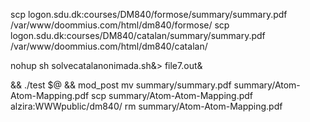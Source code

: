 scp logon.sdu.dk:courses/DM840/formose/summary/summary.pdf /var/www/doommius.com/html/dm840/formose/
scp logon.sdu.dk:courses/DM840/catalan/summary/summary.pdf /var/www/doommius.com/html/dm840/catalan/



nohup sh solvecatalanonimada.sh&> file7.out&


 && ./test $@ && mod_post
mv summary/summary.pdf summary/Atom-Atom-Mapping.pdf
scp summary/Atom-Atom-Mapping.pdf alzira:WWWpublic/dm840/
rm summary/Atom-Atom-Mapping.pdf

